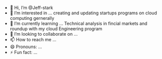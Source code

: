 - 👋 Hi, I’m @Jeff-stark
- 👀 I’m interested in ... creating and updating startups programs on cloud computing gernerally
- 🌱 I’m currently learning ... Technical analysis in fincial markets and roundup with my cloud Engineering program
- 💞️ I’m looking to collaborate on ... 
- 📫 How to reach me ...
- 😄 Pronouns: ...
- ⚡ Fun fact: ...

<!---
Jeff-stark/Jeff-stark is a ✨ special ✨ repository because its `README.md` (this file) appears on your GitHub profile.
You can click the Preview link to take a look at your changes.
--->
